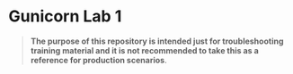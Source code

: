# Gunicorn Lab 1

> **The purpose of this repository is intended just for troubleshooting training material and it is not recommended to take this as a reference for production scenarios**.